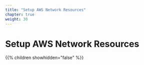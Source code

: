 ```yaml
---
title: "Setup AWS Network Resources"
chapter: true
weight: 30
---
```


# Setup AWS Network Resources

{{% children showhidden="false" %}}